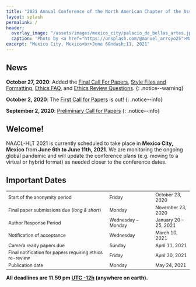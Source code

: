 ```yaml
---
title: "2021 Annual Conference of the North American Chapter of the Association for Computational Linguistics"
layout: splash
permalink: /
header:
  overlay_image: "/assets/images/mexico_city/palacio_de_bellas_artes.jpg"
  caption: 'Photo by <a href="https://unsplash.com/@manuel_arroyo25">Manuel Arroyo</a> on <a href="http://www.unsplash.com">Unsplash</a>'
excerpt: "Mexico City, Mexico<br>June 6&ndash;11, 2021"
---
```


## News

**October 27, 2020**: Added the [Final Call For Papers](/calls/papers/), [Style Files and Formatting](/calls/style-and-formatting/), [Ethics FAQ](/ethics/faq/), and [Ethics Review Questions](/ethics/review-questions).
{: .notice--warning}

**October 2, 2020**: The [First Call for Papers](/calls/papers/first) is out!
{: .notice--info}

**September 2, 2020**: [Preliminary Call for Papers](/calls/papers/preliminary)
{: .notice--info} 

## Welcome!

NAACL-HLT 2021 is currently scheduled to take place in **Mexico City, Mexico** from **June 6th to June 11th, 2021**. We are monitoring the ongoing global pandemic and will update the conference plans (e.g. moving to a virtual or hybrid format) as needed closer to the conference dates.

## Important Dates

<table style="font-size: .9em;">
<tbody>
  <tr>
    <td style="width: 55%;">Start of the anonymity period</td>
    <td style="width: 25%;">Friday</td>
    <td style="width: 25%;">October 23, 2020</td>
  </tr>
  <tr>
    <td>Final paper submissions due (<i>long &amp; short</i>)</td>
    <td>Monday</td>
    <td>November 23, 2020</td>
  </tr>
  <tr>
    <td>Author Response Period</td>
    <td>Wednesday &ndash; Monday</td>
    <td>January 20 &ndash; 25, 2021</td>
  </tr>
  <tr>
    <td>Notification of acceptance</td>
    <td>Wednesday</td>
    <td>March 10, 2021</td>
  </tr>
  <tr>
    <td>Camera ready papers due</td>
    <td>Sunday</td>
    <td>April 11, 2021</td>
  </tr>
  <tr>
    <td>Final notification for papers requiring ethics re-review</td>
    <td>Friday</td>
    <td>April 30, 2021</td>
  </tr>
  <tr>
    <td>Publication date</td>
    <td>Monday</td>
    <td>May 24, 2021</td>
  </tr>
</tbody>
</table>

<b>All deadlines are 11.59 pm <a target="_blank" href="https://www.timeanddate.com/time/zone/timezone/utc-12">UTC -12h</a> (anywhere on earth).</b>
